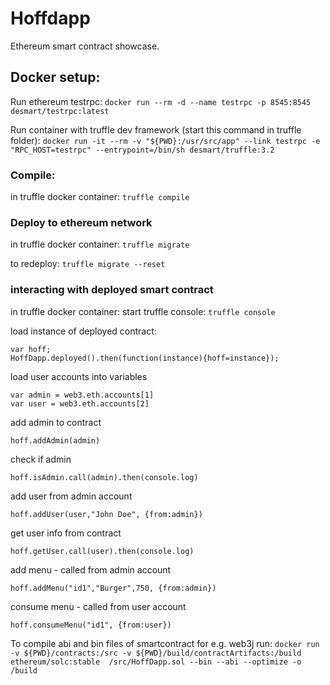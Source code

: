 Hoffdapp
===========================================
Ethereum smart contract showcase.

## Docker setup:
Run ethereum testrpc:
```docker run --rm -d --name testrpc -p 8545:8545 desmart/testrpc:latest```

Run container with truffle dev framework (start this command in truffle folder):
```docker run -it --rm -v "${PWD}:/usr/src/app" --link testrpc -e "RPC_HOST=testrpc" --entrypoint=/bin/sh desmart/truffle:3.2```




### Compile:
in truffle docker container:
```truffle compile```

### Deploy to ethereum network
in truffle docker container:
```truffle migrate```

to redeploy:
```truffle migrate --reset```

### interacting with deployed smart contract
in truffle docker container: start truffle console:
```truffle console```

load instance of deployed contract:

```
var hoff;
HoffDapp.deployed().then(function(instance){hoff=instance});
```

load user accounts into variables

```
var admin = web3.eth.accounts[1]
var user = web3.eth.accounts[2]
```

add admin to contract

```hoff.addAdmin(admin)```


check if admin

```hoff.isAdmin.call(admin).then(console.log)```


add user from admin account

```hoff.addUser(user,"John Doe", {from:admin})```


get user info from contract

```hoff.getUser.call(user).then(console.log)```


add menu - called from admin account

```hoff.addMenu("id1","Burger",750, {from:admin})```


consume menu - called from user account

```hoff.consumeMenu("id1", {from:user})```



To compile abi and bin files of smartcontract for e.g. web3j run:
```docker run  -v ${PWD}/contracts:/src -v ${PWD}/build/contractArtifacts:/build ethereum/solc:stable  /src/HoffDapp.sol --bin --abi --optimize -o /build```


